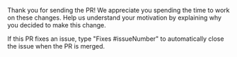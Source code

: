 Thank you for sending the PR! We appreciate you spending the time to work on these changes. Help us understand your motivation by explaining why you decided to make this change.

If this PR fixes an issue, type "Fixes #issueNumber" to automatically close the issue when the PR is merged.
